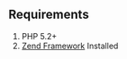 ## Requirements

1. PHP 5.2+
2. [Zend Framework](http://framework.zend.com/download/current/) Installed